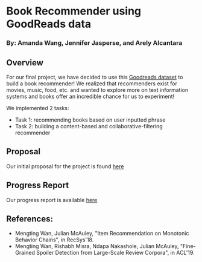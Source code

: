 # Book Recommender using GoodReads data
### By: Amanda Wang, Jennifer Jasperse, and Arely Alcantara

## Overview
For our final project, we have decided to use this [Goodreads dataset](https://sites.google.com/eng.ucsd.edu/ucsdbookgraph/home) to build a book recommender! We realized that recommenders exist for movies, music, food, etc. and wanted to explore more on text information systems and books offer an incredible chance for us to experiment!

We implemented 2 tasks:
- Task 1: recommending books based on user inputted phrase
- Task 2: building a content-based and collaborative-filtering recommender

## Proposal
Our initial proposal for the project is found [here](https://github.com/awang288/CourseProject/blob/main/Proposal.pdf)

## Progress Report
Our progress report is available [here](https://github.com/awang288/CourseProject/blob/main/Project%20Progress%20Report.pdf)

## References:
- Mengting Wan, Julian McAuley, "Item Recommendation on Monotonic Behavior Chains", in RecSys'18. 
- Mengting Wan, Rishabh Misra, Ndapa Nakashole, Julian McAuley, "Fine-Grained Spoiler Detection from Large-Scale Review Corpora", in ACL'19.
